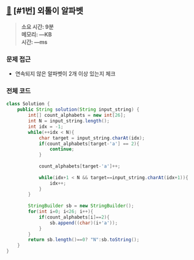 ## [👾](https://school.programmers.co.kr/learn/courses/15008/lessons/121683) [#1번] 외톨이 알파벳 

> **소요 시간: 9분<br>
> 메모리: —KB<br>
> 시간: —ms**

### 문제 접근

* 연속되지 않은 알파벳이 2개 이상 있는지 체크
### 전체 코드

```java
class Solution {
    public String solution(String input_string) {
        int[] count_alphabets = new int[26];
        int N = input_string.length();
        int idx = -1;
        while(++idx < N){
            char target = input_string.charAt(idx);
            if(count_alphabets[target-'a'] == 2){
                continue;
            }
            
            count_alphabets[target-'a']++;
            
            while(idx+1 < N && target==input_string.charAt(idx+1)){
                idx++;
            }
        }
        
        StringBuilder sb = new StringBuilder();
        for(int i=0; i<26; i++){
            if(count_alphabets[i]==2){
                sb.append((char)(i+'a'));
            }
        }
        return sb.length()==0? "N":sb.toString();
    }
}
```
